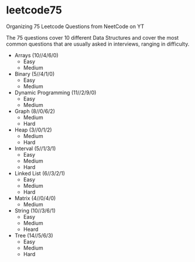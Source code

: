 # leetcode75
Organizing 75 Leetcode Questions from NeetCode on YT


The 75 questions cover 10 different Data Structures and cover the most common questions that are usually asked in interviews, ranging in difficulty.


- Arrays (10//4/6/0)
    - Easy
    - Medium
- Binary (5//4/1/0)
    - Easy
    - Medium
- Dynamic Programming (11//2/9/0)
    - Easy
    - Medium
- Graph (8//0/6/2)
    - Medium
    - Hard
- Heap (3//0/1/2)
    - Medium
    - Hard
- Interval (5//1/3/1)
    - Easy
    - Medium
    - Hard
- Linked List (6//3/2/1)
    - Easy
    - Medium
    - Hard
- Matrix (4//0/4/0)
    - Medium
- String (10//3/6/1)
    - Easy
    - Medium
    - Heard
- Tree (14//5/6/3)
    - Easy
    - Medium
    - Hard
